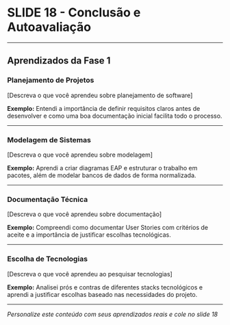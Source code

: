 # SLIDE 18 - Conclusão e Autoavaliação

---

## Aprendizados da Fase 1

### Planejamento de Projetos
[Descreva o que você aprendeu sobre planejamento de software]

**Exemplo:** Entendi a importância de definir requisitos claros antes de desenvolver e como uma boa documentação inicial facilita todo o processo.

---

### Modelagem de Sistemas
[Descreva o que você aprendeu sobre modelagem]

**Exemplo:** Aprendi a criar diagramas EAP e estruturar o trabalho em pacotes, além de modelar bancos de dados de forma normalizada.

---

### Documentação Técnica
[Descreva o que você aprendeu sobre documentação]

**Exemplo:** Compreendi como documentar User Stories com critérios de aceite e a importância de justificar escolhas tecnológicas.

---

### Escolha de Tecnologias
[Descreva o que você aprendeu ao pesquisar tecnologias]

**Exemplo:** Analisei prós e contras de diferentes stacks tecnológicos e aprendi a justificar escolhas baseado nas necessidades do projeto.

---

*Personalize este conteúdo com seus aprendizados reais e cole no slide 18*

